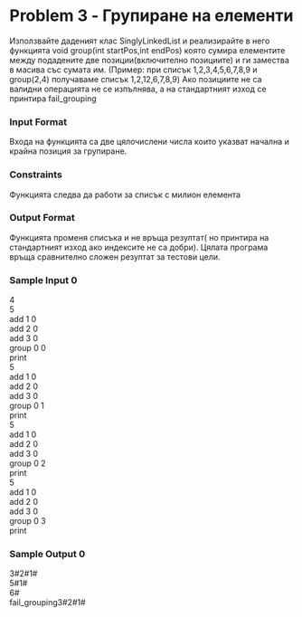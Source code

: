 # Problem 3 - Групиране на елементи

Използвайте даденият клас SinglyLinkedList и реализирайте в него функцията void group(int startPos,int endPos) която сумира елементите между подадените две позиции(включително позициите) и ги замества в масива със сумата им. (Пример: при списък 1,2,3,4,5,6,7,8,9 и group(2,4) получаваме списък 1,2,12,6,7,8,9) Ако позициите не са валидни операцията не се изпълнява, а на стандартният изход се принтира fail_grouping

### Input Format

Входа на функцията са две цялочислени числа които указват начална и крайна позиция за групиране.

### Constraints

Функцията следва да работи за списък с милион елемента

### Output Format

Функцията променя списъка и не връща резултат( но принтира на стандартният изход ако индексите не са добри). Цялата програма връща сравнително сложен резултат за тестови цели.

### Sample Input 0

4 <br>
5 <br>
add 1 0 <br>
add 2 0 <br>
add 3 0 <br>
group 0 0 <br>
print <br>
5 <br>
add 1 0 <br>
add 2 0 <br>
add 3 0 <br>
group 0 1 <br>
print <br>
5 <br>
add 1 0 <br>
add 2 0 <br>
add 3 0 <br>
group 0 2 <br>
print <br>
5 <br>
add 1 0 <br>
add 2 0 <br>
add 3 0 <br>
group 0 3 <br>
print

### Sample Output 0

3#2#1# <br>
5#1# <br>
6# <br>
fail_grouping3#2#1#
